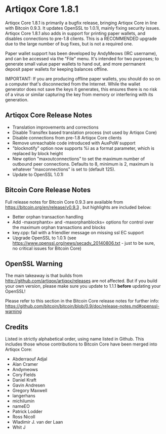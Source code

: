 # Artiqox Core 1.8.1

Artiqox Core 1.8.1 is primarily a bugfix release, bringing Artiqox Core in
line with Bitcoin 0.9.3. It updates OpenSSL to 1.0.1l, mainly fixing security
issues. Artiqox Core 1.8.1 also adds in support for printing paper wallets, and
disables connections to pre-1.8 clients. This is a RECOMMENDED upgrade due to the
large number of bug fixes, but is not a required one.

Paper wallet support has been developed by AndyMeows (IRC username), and 
can be accessed via the "File" menu. It's intended for two purposes; to generate
small value paper wallets to hand out, and more permanent deposit paper wallets
for keeping balances offline.

IMPORTANT: If you are producing offline paper wallets, you should do so on a
computer that's disconnected from the Internet. While the wallet generator
does not save the keys it generates, this ensures there is no risk of a virus
or similar capturing the key from memory or interfering with its generation.

## Artiqox Core Release Notes

* Translation improvements and corrections
* Disable Transifex based translation process (not used by Artiqox Core)
* Disable connections from pre-1.8 Artiqox Core clients
* Remove unreachable code introduced with AuxPoW support
* "blocknotify" option now supports %i as a format parameter, which is replaced by block height
* New option "maxoutconnections" to set the maximum number of outbound peer connections. Defaults to 8, minimum is 2, maximum is whatever "maxconnections" is set to (default 125).
* Update to OpenSSL 1.0.1l

## Bitcoin Core Release Notes

Full release notes for Bitcoin Core 0.9.3 are available from
https://bitcoin.org/en/release/v0.9.3 , but highlights are included
below:


* Better orphan transaction handling
* Add -maxorphantx=<n> and -maxorphanblocks=<n> options for control over the maximum orphan transactions and blocks
* key.cpp: fail with a friendlier message on missing ssl EC support
* Upgrade OpenSSL to 1.0.1i (see https://www.openssl.org/news/secadv_20140806.txt - just to be sure, no critical issues for Bitcoin Core)


## OpenSSL Warning

The main takeaway is that builds from http://github.com/artiqox/artiqox/releases
are not affected. But if you build your own version, please make sure you update to 1.1.1 **before** updating your OpenSSL!

Please refer to this section in the Bitcoin Core release notes for further info: https://github.com/bitcoin/bitcoin/blob/0.9/doc/release-notes.md#openssl-warning


## Credits

Listed in strictly alphabetical order, using name listed in Github. This
includes those whose contributions to Bitcoin Core have been merged
into Artiqox Core:

* Abderraouf Adjal
* Alan Cramer
* Andymeows
* Cory Fields
* Daniel Kraft
* Gavin Andresen
* Gregory Maxwell
* langerhans
* michilumin
* nameEO
* Patrick Lodder
* Ross Nicoll
* Wladimir J. van der Laan
* Whit J